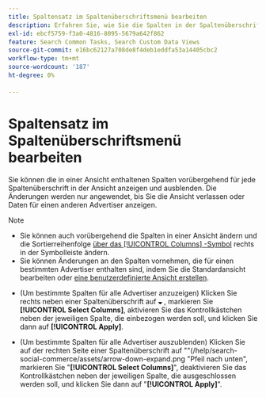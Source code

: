 ```yaml
---
title: Spaltensatz im Spaltenüberschriftsmenü bearbeiten
description: Erfahren Sie, wie Sie die Spalten in der Spaltenüberschrift ein- und ausblenden.
exl-id: ebcf5759-f3a0-4816-8095-5679a642f862
feature: Search Common Tasks, Search Custom Data Views
source-git-commit: e16bc62127a708de8f4deb1eddfa53a14405cbc2
workflow-type: tm+mt
source-wordcount: '187'
ht-degree: 0%

---
```


# Spaltensatz im Spaltenüberschriftsmenü bearbeiten

Sie können die in einer Ansicht enthaltenen Spalten vorübergehend für jede Spaltenüberschrift in der Ansicht anzeigen und ausblenden. Die Änderungen werden nur angewendet, bis Sie die Ansicht verlassen oder Daten für einen anderen Advertiser anzeigen.

>[!NOTE]
>
>* Sie können auch vorübergehend die Spalten in einer Ansicht ändern und die Sortierreihenfolge [über das [!UICONTROL Columns] -Symbol](/help/search-social-commerce/common-tasks/data-views/ad-hoc-settings/column-set-edit-sort-icon.md) rechts in der Symbolleiste ändern.
>* Sie können Änderungen an den Spalten vornehmen, die für einen bestimmten Advertiser enthalten sind, indem Sie die Standardansicht bearbeiten oder [eine benutzerdefinierte Ansicht erstellen](/help/search-social-commerce/common-tasks/data-views/custom-default-views-manage.md#create-custom-view).

* (Um bestimmte Spalten für alle Advertiser anzuzeigen) Klicken Sie rechts neben einer Spaltenüberschrift auf ![Nach-unten-Pfeil](/help/search-social-commerce/assets/arrow-down-expand.png "Nach-unten-Pfeil") , markieren Sie **[!UICONTROL Select Columns]**, aktivieren Sie das Kontrollkästchen neben der jeweiligen Spalte, die einbezogen werden soll, und klicken Sie dann auf **[!UICONTROL Apply]**.

* (Um bestimmte Spalten für alle Advertiser auszublenden) Klicken Sie auf der rechten Seite einer Spaltenüberschrift auf &quot;&quot;(/help/search-social-commerce/assets/arrow-down-expand.png &quot;Pfeil nach unten&quot;, markieren Sie &quot;**[!UICONTROL Select Columns]**&quot;, deaktivieren Sie das Kontrollkästchen neben der jeweiligen Spalte, die ausgeschlossen werden soll, und klicken Sie dann auf &quot;**[!UICONTROL Apply]**&quot;.
